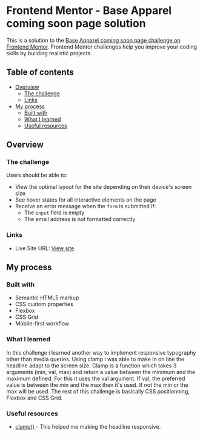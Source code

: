 # Frontend Mentor - Base Apparel coming soon page solution

This is a solution to the [Base Apparel coming soon page challenge on Frontend Mentor](https://www.frontendmentor.io/challenges/base-apparel-coming-soon-page-5d46b47f8db8a7063f9331a0). Frontend Mentor challenges help you improve your coding skills by building realistic projects.

## Table of contents

- [Overview](#overview)
  - [The challenge](#the-challenge)
  - [Links](#links)
- [My process](#my-process)
  - [Built with](#built-with)
  - [What I learned](#what-i-learned)
  - [Useful resources](#useful-resources)

## Overview

### The challenge

Users should be able to:

- View the optimal layout for the site depending on their device's screen size
- See hover states for all interactive elements on the page
- Receive an error message when the `form` is submitted if:
  - The `input` field is empty
  - The email address is not formatted correctly

### Links

- Live Site URL: [View site](https://7h3xxx.github.io/front-end-challenge-2/)

## My process

### Built with

- Semantic HTML5 markup
- CSS custom properties
- Flexbox
- CSS Grid
- Mobile-first workflow

### What I learned

In this challenge i learned another way to implement responsive typography other than media queries. Using clamp i was able to make in on line the headline adapt to the screen size. Clamp is a function which takes 3 arguments (min, val, max) and return a value between the minimum and the maximum defined. For this it uses the val argument. If val, the preferred value is between the min and the max then it's used. If not the min or the max will be used. The rest of this challenge is basically CSS positionning, Flexbox and CSS Grid.

### Useful resources

- [clamp()](https://developer.mozilla.org/en-US/docs/Web/CSS/clamp) - This helped me making the headline responsive.
